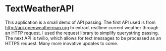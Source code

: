# TextWeatherAPI


This application is a small demo of API passing. The first API used is from http://api.openweathermap.org to extract realtime current weather through an HTTP request. I used the request library to simplify querystring passing. The next API is twilio, which allows for text messages to be processed as an HTTPS request. Many more inovative updates to come.